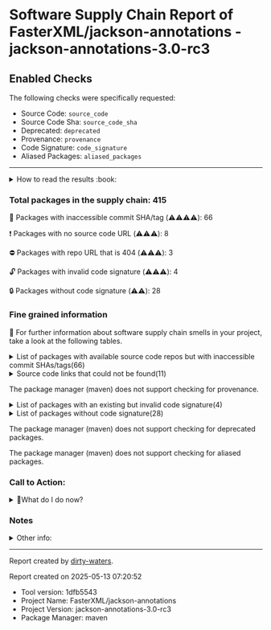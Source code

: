 
# Software Supply Chain Report of FasterXML/jackson-annotations - jackson-annotations-3.0-rc3

## Enabled Checks
The following checks were specifically requested:

- Source Code: `source_code`
- Source Code Sha: `source_code_sha`
- Deprecated: `deprecated`
- Provenance: `provenance`
- Code Signature: `code_signature`
- Aliased Packages: `aliased_packages`

---


<details>
    <summary>How to read the results :book: </summary>
    
 Dirty-waters has analyzed your project dependencies and found different categories for each of them:

    
 - ⚠️⚠️⚠️⚠️ : critical severity 

    
 - ⚠️⚠️⚠️ : high severity 

    
 - ⚠️⚠️: medium severity 

    
 - ⚠️: low severity 

</details>
        

 ### Total packages in the supply chain: 415


:wrench: Packages with inaccessible commit SHA/tag (⚠️⚠️⚠️⚠️): 66

:heavy_exclamation_mark: Packages with no source code URL (⚠️⚠️⚠️): 8

:no_entry: Packages with repo URL that is 404 (⚠️⚠️⚠️): 3

:unlock: Packages with invalid code signature (⚠️⚠️⚠️): 4

:lock: Packages without code signature (⚠️⚠️): 28


### Fine grained information

:dolphin: For further information about software supply chain smells in your project, take a look at the following tables.

<details>
<summary>List of packages with available source code repos but with inaccessible commit SHAs/tags(66)</summary>
    


| package_name                                               | sha_exists   | tag_version        | is_sha   | sha   | tag_url   | message                                    |   status_code_for_sha | parent                                                        | command           |
|:-----------------------------------------------------------|:-------------|:-------------------|:---------|:------|:----------|:-------------------------------------------|----------------------:|:--------------------------------------------------------------|:------------------|
| `com.google.code.gson:gson@2.12.1`                         | False        | `2.12.1`           | False    |       |           | Tag 2.12.1 not found in the repo           |                   404 | `org.gradlex:gradle-module-metadata-maven-plugin@1.0.1`       | `resolve-plugins` |
| `org.osgi:org.osgi.util.tracker@1.5.4`                     | False        | `1.5.4`            | False    |       |           | Tag 1.5.4 not found in the repo            |                   404 | `org.apache.felix:maven-bundle-plugin@5.1.9`                  | `resolve-plugins` |
| `org.osgi:osgi.annotation@8.0.1`                           | False        | `8.0.1`            | False    |       |           | Tag 8.0.1 not found in the repo            |                   404 | `org.apache.felix:maven-bundle-plugin@5.1.9`                  | `resolve-plugins` |
| `org.osgi:org.osgi.util.function@1.2.0`                    | False        | `1.2.0`            | False    |       |           | Tag 1.2.0 not found in the repo            |                   404 | `org.apache.felix:maven-bundle-plugin@5.1.9`                  | `resolve-plugins` |
| `org.osgi:org.osgi.util.promise@1.2.0`                     | False        | `1.2.0`            | False    |       |           | Tag 1.2.0 not found in the repo            |                   404 | `org.apache.felix:maven-bundle-plugin@5.1.9`                  | `resolve-plugins` |
| `org.apache.commons:commons-compress@1.20`                 | False        | `1.20`             | False    |       |           | Tag 1.20 not found in the repo             |                   404 | `org.apache.felix:maven-bundle-plugin@5.1.9`                  | `resolve-plugins` |
| `org.apache.commons:commons-lang3@3.17.0`                  | False        | `3.17.0`           | False    |       |           | Tag 3.17.0 not found in the repo           |                   404 | `org.apache.maven.plugins:maven-surefire-report-plugin@3.5.2` | `resolve-plugins` |
| `commons-io:commons-io@2.11.0`                             | False        | `2.11.0`           | False    |       |           | Tag 2.11.0 not found in the repo           |                   404 | `org.apache.maven.plugins:maven-resources-plugin@3.3.1`       | `resolve-plugins` |
| `org.apache.maven.doxia:doxia-site-model@2.0.0`            | False        | `2.0.0`            | False    |       |           | Tag 2.0.0 not found in the repo            |                   404 | `org.apache.maven.plugins:maven-pmd-plugin@3.26.0`            | `resolve-plugins` |
| `org.apache.commons:commons-text@1.12.0`                   | False        | `1.12.0`           | False    |       |           | Tag 1.12.0 not found in the repo           |                   404 | `org.apache.maven.plugins:maven-pmd-plugin@3.26.0`            | `resolve-plugins` |
| `org.apache.maven.doxia:doxia-integration-tools@2.0.0`     | False        | `2.0.0`            | False    |       |           | Tag 2.0.0 not found in the repo            |                   404 | `org.apache.maven.plugins:maven-pmd-plugin@3.26.0`            | `resolve-plugins` |
| `org.apache.maven.doxia:doxia-site-renderer@2.0.0`         | False        | `2.0.0`            | False    |       |           | Tag 2.0.0 not found in the repo            |                   404 | `org.apache.maven.plugins:maven-pmd-plugin@3.26.0`            | `resolve-plugins` |
| `org.apache.maven.doxia:doxia-skin-model@2.0.0`            | False        | `2.0.0`            | False    |       |           | Tag 2.0.0 not found in the repo            |                   404 | `org.apache.maven.plugins:maven-pmd-plugin@3.26.0`            | `resolve-plugins` |
| `org.apache.commons:commons-compress@1.26.1`               | False        | `1.26.1`           | False    |       |           | Tag 1.26.1 not found in the repo           |                   404 | `org.apache.maven.plugins:maven-pmd-plugin@3.26.0`            | `resolve-plugins` |
| `commons-codec:commons-codec@1.16.1`                       | False        | `1.16.1`           | False    |       |           | Tag 1.16.1 not found in the repo           |                   404 | `org.apache.maven.plugins:maven-pmd-plugin@3.26.0`            | `resolve-plugins` |
| `org.eclipse.sisu:org.eclipse.sisu.plexus@0.9.0.M3`        | False        | `0.9.0.M3`         | False    |       |           | Tag 0.9.0.M3 not found in the repo         |                   404 | `org.apache.maven.plugins:maven-pmd-plugin@3.26.0`            | `resolve-plugins` |
| `org.eclipse.sisu:org.eclipse.sisu.inject@0.9.0.M3`        | False        | `0.9.0.M3`         | False    |       |           | Tag 0.9.0.M3 not found in the repo         |                   404 | `org.apache.maven.plugins:maven-pmd-plugin@3.26.0`            | `resolve-plugins` |
| `org.apache.httpcomponents:httpclient@4.5.14`              | False        | `4.5.14`           | False    |       |           | Tag 4.5.14 not found in the repo           |                   404 | `org.apache.maven.plugins:maven-javadoc-plugin@3.11.2`        | `resolve-plugins` |
| `org.apache.httpcomponents:httpcore@4.4.16`                | False        | `4.4.16`           | False    |       |           | Tag 4.4.16 not found in the repo           |                   404 | `org.apache.maven.plugins:maven-javadoc-plugin@3.11.2`        | `resolve-plugins` |
| `org.apache.commons:commons-compress@1.26.2`               | False        | `1.26.2`           | False    |       |           | Tag 1.26.2 not found in the repo           |                   404 | `org.apache.maven.plugins:maven-site-plugin@4.0.0-M16`        | `resolve-plugins` |
| `commons-io:commons-io@2.18.0`                             | False        | `2.18.0`           | False    |       |           | Tag 2.18.0 not found in the repo           |                   404 | `org.apache.maven.plugins:maven-javadoc-plugin@3.11.2`        | `resolve-plugins` |
| `commons-codec:commons-codec@1.17.0`                       | False        | `1.17.0`           | False    |       |           | Tag 1.17.0 not found in the repo           |                   404 | `org.apache.maven.plugins:maven-enforcer-plugin@3.5.0`        | `resolve-plugins` |
| `org.apache.maven.doxia:doxia-site-model@2.0.0-M19`        | False        | `2.0.0-M19`        | False    |       |           | Tag 2.0.0-M19 not found in the repo        |                   404 | `org.apache.maven.plugins:maven-site-plugin@4.0.0-M16`        | `resolve-plugins` |
| `org.eclipse.sisu:org.eclipse.sisu.plexus@0.9.0.M2`        | False        | `0.9.0.M2`         | False    |       |           | Tag 0.9.0.M2 not found in the repo         |                   404 | `org.apache.maven.plugins:maven-site-plugin@4.0.0-M16`        | `resolve-plugins` |
| `org.eclipse.sisu:org.eclipse.sisu.inject@0.9.0.M2`        | False        | `0.9.0.M2`         | False    |       |           | Tag 0.9.0.M2 not found in the repo         |                   404 | `org.apache.maven.plugins:maven-site-plugin@4.0.0-M16`        | `resolve-plugins` |
| `org.apache.maven.doxia:doxia-site-renderer@2.0.0-M19`     | False        | `2.0.0-M19`        | False    |       |           | Tag 2.0.0-M19 not found in the repo        |                   404 | `org.apache.maven.plugins:maven-site-plugin@4.0.0-M16`        | `resolve-plugins` |
| `org.apache.maven.doxia:doxia-skin-model@2.0.0-M19`        | False        | `2.0.0-M19`        | False    |       |           | Tag 2.0.0-M19 not found in the repo        |                   404 | `org.apache.maven.plugins:maven-site-plugin@4.0.0-M16`        | `resolve-plugins` |
| `org.apache.maven.doxia:doxia-integration-tools@2.0.0-M19` | False        | `2.0.0-M19`        | False    |       |           | Tag 2.0.0-M19 not found in the repo        |                   404 | `org.apache.maven.plugins:maven-site-plugin@4.0.0-M16`        | `resolve-plugins` |
| `org.apache.commons:commons-lang3@3.14.0`                  | False        | `3.14.0`           | False    |       |           | Tag 3.14.0 not found in the repo           |                   404 | `org.apache.maven.plugins:maven-pmd-plugin@3.26.0`            | `resolve-plugins` |
| `org.eclipse.jetty:jetty-server@9.4.54.v20240208`          | False        | `9.4.54.v20240208` | False    |       |           | Tag 9.4.54.v20240208 not found in the repo |                   404 | `org.apache.maven.plugins:maven-site-plugin@4.0.0-M16`        | `resolve-plugins` |
| `org.eclipse.jetty:jetty-io@9.4.54.v20240208`              | False        | `9.4.54.v20240208` | False    |       |           | Tag 9.4.54.v20240208 not found in the repo |                   404 | `org.apache.maven.plugins:maven-site-plugin@4.0.0-M16`        | `resolve-plugins` |
| `org.eclipse.jetty:jetty-http@9.4.54.v20240208`            | False        | `9.4.54.v20240208` | False    |       |           | Tag 9.4.54.v20240208 not found in the repo |                   404 | `org.apache.maven.plugins:maven-site-plugin@4.0.0-M16`        | `resolve-plugins` |
| `org.eclipse.jetty:jetty-servlet@9.4.54.v20240208`         | False        | `9.4.54.v20240208` | False    |       |           | Tag 9.4.54.v20240208 not found in the repo |                   404 | `org.apache.maven.plugins:maven-site-plugin@4.0.0-M16`        | `resolve-plugins` |
| `org.eclipse.jetty:jetty-security@9.4.54.v20240208`        | False        | `9.4.54.v20240208` | False    |       |           | Tag 9.4.54.v20240208 not found in the repo |                   404 | `org.apache.maven.plugins:maven-site-plugin@4.0.0-M16`        | `resolve-plugins` |
| `org.eclipse.jetty:jetty-util-ajax@9.4.54.v20240208`       | False        | `9.4.54.v20240208` | False    |       |           | Tag 9.4.54.v20240208 not found in the repo |                   404 | `org.apache.maven.plugins:maven-site-plugin@4.0.0-M16`        | `resolve-plugins` |
| `org.eclipse.jetty:jetty-webapp@9.4.54.v20240208`          | False        | `9.4.54.v20240208` | False    |       |           | Tag 9.4.54.v20240208 not found in the repo |                   404 | `org.apache.maven.plugins:maven-site-plugin@4.0.0-M16`        | `resolve-plugins` |
| `org.eclipse.jetty:jetty-xml@9.4.54.v20240208`             | False        | `9.4.54.v20240208` | False    |       |           | Tag 9.4.54.v20240208 not found in the repo |                   404 | `org.apache.maven.plugins:maven-site-plugin@4.0.0-M16`        | `resolve-plugins` |
| `org.eclipse.jetty:jetty-util@9.4.54.v20240208`            | False        | `9.4.54.v20240208` | False    |       |           | Tag 9.4.54.v20240208 not found in the repo |                   404 | `org.apache.maven.plugins:maven-site-plugin@4.0.0-M16`        | `resolve-plugins` |
| `commons-io:commons-io@2.17.0`                             | False        | `2.17.0`           | False    |       |           | Tag 2.17.0 not found in the repo           |                   404 | `org.apache.maven.plugins:maven-pmd-plugin@3.26.0`            | `resolve-plugins` |
| `org.apache.commons:commons-compress@1.27.1`               | False        | `1.27.1`           | False    |       |           | Tag 1.27.1 not found in the repo           |                   404 | `org.apache.maven.plugins:maven-surefire-report-plugin@3.5.2` | `resolve-plugins` |
| `org.apache.commons:commons-text@1.11.0`                   | False        | `1.11.0`           | False    |       |           | Tag 1.11.0 not found in the repo           |                   404 | `org.apache.maven.plugins:maven-scm-plugin@2.1.0`             | `resolve-plugins` |
| `commons-io:commons-io@2.16.1`                             | False        | `2.16.1`           | False    |       |           | Tag 2.16.1 not found in the repo           |                   404 | `org.apache.maven.plugins:maven-enforcer-plugin@3.5.0`        | `resolve-plugins` |
| `commons-io:commons-io@2.8.0`                              | False        | `2.8.0`            | False    |       |           | Tag 2.8.0 not found in the repo            |                   404 | `org.sonatype.plugins:nexus-staging-maven-plugin@1.7.0`       | `resolve-plugins` |
| `com.thoughtworks.xstream:xstream@1.4.19`                  | False        | `1.4.19`           | False    |       |           | Tag 1.4.19 not found in the repo           |                   404 | `org.sonatype.plugins:nexus-staging-maven-plugin@1.7.0`       | `resolve-plugins` |
| `io.github.x-stream:mxparser@1.2.2`                        | False        | `1.2.2`            | False    |       |           | Tag 1.2.2 not found in the repo            |                   404 | `org.sonatype.plugins:nexus-staging-maven-plugin@1.7.0`       | `resolve-plugins` |
| `org.apache.httpcomponents:httpclient@4.5.13`              | False        | `4.5.13`           | False    |       |           | Tag 4.5.13 not found in the repo           |                   404 | `org.codehaus.mojo:jdepend-maven-plugin@2.1`                  | `resolve-plugins` |
| `commons-codec:commons-codec@1.15`                         | False        | `1.15`             | False    |       |           | Tag 1.15 not found in the repo             |                   404 | `org.sonatype.plugins:nexus-staging-maven-plugin@1.7.0`       | `resolve-plugins` |
| `org.apache.httpcomponents:httpcore@4.4.15`                | False        | `4.4.15`           | False    |       |           | Tag 4.4.15 not found in the repo           |                   404 | `org.sonatype.plugins:nexus-staging-maven-plugin@1.7.0`       | `resolve-plugins` |
| `org.apache.maven.doxia:doxia-decoration-model@1.11.1`     | False        | `1.11.1`           | False    |       |           | Tag 1.11.1 not found in the repo           |                   404 | `org.codehaus.mojo:jdepend-maven-plugin@2.1`                  | `resolve-plugins` |
| `org.apache.commons:commons-lang3@3.8.1`                   | False        | `3.8.1`            | False    |       |           | Tag 3.8.1 not found in the repo            |                   404 | `org.codehaus.mojo:jdepend-maven-plugin@2.1`                  | `resolve-plugins` |
| `org.apache.httpcomponents:httpcore@4.4.14`                | False        | `4.4.14`           | False    |       |           | Tag 4.4.14 not found in the repo           |                   404 | `org.codehaus.mojo:jdepend-maven-plugin@2.1`                  | `resolve-plugins` |
| `org.apache.maven.doxia:doxia-site-renderer@1.11.1`        | False        | `1.11.1`           | False    |       |           | Tag 1.11.1 not found in the repo           |                   404 | `org.codehaus.mojo:jdepend-maven-plugin@2.1`                  | `resolve-plugins` |
| `org.apache.maven.doxia:doxia-skin-model@1.11.1`           | False        | `1.11.1`           | False    |       |           | Tag 1.11.1 not found in the repo           |                   404 | `org.codehaus.mojo:jdepend-maven-plugin@2.1`                  | `resolve-plugins` |
| `org.apache.commons:commons-lang3@3.12.0`                  | False        | `3.12.0`           | False    |       |           | Tag 3.12.0 not found in the repo           |                   404 | `org.apache.maven.plugins:maven-resources-plugin@3.3.1`       | `resolve-plugins` |
| `net.sourceforge.pmd:pmd-core@7.7.0`                       | False        | `7.7.0`            | False    |       |           | Tag 7.7.0 not found in the repo            |                   404 | `org.apache.maven.plugins:maven-pmd-plugin@3.26.0`            | `resolve-plugins` |
| `org.apache.httpcomponents.client5:httpclient5@5.1.3`      | False        | `5.1.3`            | False    |       |           | Tag 5.1.3 not found in the repo            |                   404 | `org.apache.maven.plugins:maven-pmd-plugin@3.26.0`            | `resolve-plugins` |
| `org.apache.httpcomponents.core5:httpcore5-h2@5.1.3`       | False        | `5.1.3`            | False    |       |           | Tag 5.1.3 not found in the repo            |                   404 | `org.apache.maven.plugins:maven-pmd-plugin@3.26.0`            | `resolve-plugins` |
| `org.apache.httpcomponents.core5:httpcore5@5.1.3`          | False        | `5.1.3`            | False    |       |           | Tag 5.1.3 not found in the repo            |                   404 | `org.apache.maven.plugins:maven-pmd-plugin@3.26.0`            | `resolve-plugins` |
| `com.google.code.gson:gson@2.11.0`                         | False        | `2.11.0`           | False    |       |           | Tag 2.11.0 not found in the repo           |                   404 | `org.apache.maven.plugins:maven-pmd-plugin@3.26.0`            | `resolve-plugins` |
| `com.github.oowekyala.ooxml:nice-xml-messages@3.1`         | False        | `3.1`              | False    |       |           | Tag 3.1 not found in the repo              |                   404 | `org.apache.maven.plugins:maven-pmd-plugin@3.26.0`            | `resolve-plugins` |
| `net.sourceforge.pmd:pmd-java@7.7.0`                       | False        | `7.7.0`            | False    |       |           | Tag 7.7.0 not found in the repo            |                   404 | `org.apache.maven.plugins:maven-pmd-plugin@3.26.0`            | `resolve-plugins` |
| `net.sourceforge.pmd:pmd-javascript@7.7.0`                 | False        | `7.7.0`            | False    |       |           | Tag 7.7.0 not found in the repo            |                   404 | `org.apache.maven.plugins:maven-pmd-plugin@3.26.0`            | `resolve-plugins` |
| `org.mozilla:rhino@1.7.15`                                 | False        | `1.7.15`           | False    |       |           | Tag 1.7.15 not found in the repo           |                   404 | `org.apache.maven.plugins:maven-pmd-plugin@3.26.0`            | `resolve-plugins` |
| `net.sourceforge.pmd:pmd-jsp@7.7.0`                        | False        | `7.7.0`            | False    |       |           | Tag 7.7.0 not found in the repo            |                   404 | `org.apache.maven.plugins:maven-pmd-plugin@3.26.0`            | `resolve-plugins` |
| `org.junit.platform:junit-platform-commons@1.11.4`         | False        | `1.11.4`           | False    |       |           | Tag 1.11.4 not found in the repo           |                   404 | `org.junit.jupiter:junit-jupiter-api@5.11.4`                  | `tree`            |
| `org.junit.platform:junit-platform-engine@1.11.4`          | False        | `1.11.4`           | False    |       |           | Tag 1.11.4 not found in the repo           |                   404 | `org.junit.jupiter:junit-jupiter-engine@5.11.4`               | `tree`            |
</details>

<details>
<summary>Source code links that could not be found(11)</summary>
    


|   index | package_name                                                 | github_url                                  | github_exists   | parent                                                  | command           |
|--------:|:-------------------------------------------------------------|:--------------------------------------------|:----------------|:--------------------------------------------------------|:------------------|
|       1 | `org.osgi:org.osgi.compendium@4.2.0`                         | No_repo_info_found                          |                 | `org.apache.felix:maven-bundle-plugin@5.1.9`            | `resolve-plugins` |
|       2 | `org.sonatype.plexus:plexus-sec-dispatcher@1.3`              | No_repo_info_found                          |                 | `org.apache.maven.plugins:maven-pmd-plugin@3.26.0`      | `resolve-plugins` |
|       3 | `org.sonatype.plexus:plexus-cipher@1.4`                      | No_repo_info_found                          |                 | `org.apache.maven.plugins:maven-pmd-plugin@3.26.0`      | `resolve-plugins` |
|       4 | `oro:oro@2.0.8`                                              | No_repo_info_found                          |                 | `org.codehaus.mojo:jdepend-maven-plugin@2.1`            | `resolve-plugins` |
|       5 | `org.sonatype.plexus:plexus-sec-dispatcher@1.4`              | No_repo_info_found                          |                 | `org.sonatype.plugins:nexus-staging-maven-plugin@1.7.0` | `resolve-plugins` |
|       6 | `commons-beanutils:commons-beanutils@1.7.0`                  | No_repo_info_found                          |                 | `org.codehaus.mojo:jdepend-maven-plugin@2.1`            | `resolve-plugins` |
|       7 | `dom4j:dom4j@1.1`                                            | No_repo_info_found                          |                 | `org.codehaus.mojo:jdepend-maven-plugin@2.1`            | `resolve-plugins` |
|       8 | `jdepend:jdepend@2.9.1`                                      | No_repo_info_found                          |                 | `org.codehaus.mojo:jdepend-maven-plugin@2.1`            | `resolve-plugins` |
|       9 | `org.iq80.snappy:snappy@0.4`                                 | https://github.com/dain/snapy               | False           | `org.apache.maven.plugins:maven-pmd-plugin@3.26.0`      | `resolve-plugins` |
|      10 | `org.sonatype.nexus:nexus-client-core@2.15.1-02`             | https://github.com/sonatype/nexus2-internal | False           | `org.sonatype.plugins:nexus-staging-maven-plugin@1.7.0` | `resolve-plugins` |
|      11 | `org.sonatype.nexus.plugins:nexus-restlet1x-model@2.15.1-02` | https://github.com/sonatype/nexus2-internal | False           | `org.sonatype.plugins:nexus-staging-maven-plugin@1.7.0` | `resolve-plugins` |
</details>

The package manager (maven) does not support checking for provenance.

<details>
<summary>List of packages with an existing but invalid code signature(4)</summary>
    


| package_name                               | signature_valid   | parent                                             | command           |
|:-------------------------------------------|:------------------|:---------------------------------------------------|:------------------|
| `net.sourceforge.pmd:pmd-core@7.7.0`       | False             | `org.apache.maven.plugins:maven-pmd-plugin@3.26.0` | `resolve-plugins` |
| `net.sourceforge.pmd:pmd-java@7.7.0`       | False             | `org.apache.maven.plugins:maven-pmd-plugin@3.26.0` | `resolve-plugins` |
| `net.sourceforge.pmd:pmd-javascript@7.7.0` | False             | `org.apache.maven.plugins:maven-pmd-plugin@3.26.0` | `resolve-plugins` |
| `net.sourceforge.pmd:pmd-jsp@7.7.0`        | False             | `org.apache.maven.plugins:maven-pmd-plugin@3.26.0` | `resolve-plugins` |
</details>

<details>
<summary>List of packages without code signature(28)</summary>
    


| package_name                                                | signature_present   | parent                                                        | command           |
|:------------------------------------------------------------|:--------------------|:--------------------------------------------------------------|:------------------|
| `org.osgi:org.osgi.compendium@4.2.0`                        | False               | `org.apache.felix:maven-bundle-plugin@5.1.9`                  | `resolve-plugins` |
| `javax.annotation:jsr250-api@1.0`                           | False               | `org.codehaus.mojo:jdepend-maven-plugin@2.1`                  | `resolve-plugins` |
| `javax.inject:javax.inject@1`                               | False               | `org.apache.maven.plugins:maven-pmd-plugin@3.26.0`            | `resolve-plugins` |
| `com.google.code.findbugs:jsr305@1.3.9`                     | False               | `org.codehaus.mojo:jdepend-maven-plugin@2.1`                  | `resolve-plugins` |
| `aopalliance:aopalliance@1.0`                               | False               | `org.codehaus.mojo:jdepend-maven-plugin@2.1`                  | `resolve-plugins` |
| `org.codehaus.plexus:plexus-i18n@1.0-beta-7`                | False               | `org.apache.felix:maven-bundle-plugin@5.1.9`                  | `resolve-plugins` |
| `org.codehaus.plexus:plexus-container-default@1.0-alpha-30` | False               | `org.apache.felix:maven-bundle-plugin@5.1.9`                  | `resolve-plugins` |
| `junit:junit@3.8.1`                                         | False               | `org.apache.felix:maven-bundle-plugin@5.1.9`                  | `resolve-plugins` |
| `org.codehaus.plexus:plexus-velocity@1.1.7`                 | False               | `org.apache.felix:maven-bundle-plugin@5.1.9`                  | `resolve-plugins` |
| `org.apache.velocity:velocity@1.5`                          | False               | `org.apache.felix:maven-bundle-plugin@5.1.9`                  | `resolve-plugins` |
| `commons-lang:commons-lang@2.1`                             | False               | `org.apache.felix:maven-bundle-plugin@5.1.9`                  | `resolve-plugins` |
| `oro:oro@2.0.8`                                             | False               | `org.codehaus.mojo:jdepend-maven-plugin@2.1`                  | `resolve-plugins` |
| `commons-collections:commons-collections@3.2`               | False               | `org.apache.felix:maven-bundle-plugin@5.1.9`                  | `resolve-plugins` |
| `org.jdom:jdom@1.1`                                         | False               | `org.apache.felix:maven-bundle-plugin@5.1.9`                  | `resolve-plugins` |
| `org.codehaus.plexus:plexus-i18n@1.0-beta-10`               | False               | `org.apache.maven.plugins:maven-pmd-plugin@3.26.0`            | `resolve-plugins` |
| `org.codehaus.plexus:plexus-component-api@1.0-alpha-20`     | False               | `org.apache.maven.plugins:maven-surefire-report-plugin@3.5.2` | `resolve-plugins` |
| `org.apache.maven.scm:maven-scm-providers-standard@2.1.0`   | False               | `org.apache.maven.plugins:maven-scm-plugin@2.1.0`             | `resolve-plugins` |
| `com.google.code.findbugs:jsr305@2.0.1`                     | False               | `org.sonatype.plugins:nexus-staging-maven-plugin@1.7.0`       | `resolve-plugins` |
| `xmlpull:xmlpull@1.1.3.1`                                   | False               | `org.sonatype.plugins:nexus-staging-maven-plugin@1.7.0`       | `resolve-plugins` |
| `javax.ws.rs:jsr311-api@1.1.1`                              | False               | `org.sonatype.plugins:nexus-staging-maven-plugin@1.7.0`       | `resolve-plugins` |
| `javax.validation:validation-api@1.1.0.Final`               | False               | `org.sonatype.plugins:nexus-staging-maven-plugin@1.7.0`       | `resolve-plugins` |
| `asm:asm@3.3.1`                                             | False               | `org.codehaus.mojo:jdepend-maven-plugin@2.1`                  | `resolve-plugins` |
| `com.google.collections:google-collections@1.0`             | False               | `org.codehaus.mojo:jdepend-maven-plugin@2.1`                  | `resolve-plugins` |
| `commons-beanutils:commons-beanutils@1.7.0`                 | False               | `org.codehaus.mojo:jdepend-maven-plugin@2.1`                  | `resolve-plugins` |
| `commons-digester:commons-digester@1.8`                     | False               | `org.codehaus.mojo:jdepend-maven-plugin@2.1`                  | `resolve-plugins` |
| `commons-chain:commons-chain@1.1`                           | False               | `org.codehaus.mojo:jdepend-maven-plugin@2.1`                  | `resolve-plugins` |
| `dom4j:dom4j@1.1`                                           | False               | `org.codehaus.mojo:jdepend-maven-plugin@2.1`                  | `resolve-plugins` |
| `jdepend:jdepend@2.9.1`                                     | False               | `org.codehaus.mojo:jdepend-maven-plugin@2.1`                  | `resolve-plugins` |
</details>

The package manager (maven) does not support checking for deprecated packages.

The package manager (maven) does not support checking for aliased packages.

### Call to Action:

<details>
<summary>👻What do I do now? </summary>


For packages **without source code & accessible SHA/release tags**:

- **Why?** Missing or inaccessible source code makes it impossible to audit the package for security vulnerabilities or malicious code.

1. Pull Request to the maintainer of dependency, requesting correct repository metadata and proper versioning/tagging. 


For **deprecated** packages:

- **Why?** Deprecated packages may contain known security issues and are no longer maintained, putting your project at risk.

1. Confirm the maintainer's deprecation intention 
2. Check for not deprecated versions

For packages **without code signature**:

- **Why?** Code signatures help verify the authenticity and integrity of the package, ensuring it hasn't been tampered with.

1. Open an issue in the dependency's repository to request the inclusion of code signature in the CI/CD pipeline. 


For packages **with invalid code signature**:

- **Why?** Invalid signatures could indicate tampering or compromised build processes.

1. It's recommended to verify the code signature and contact the maintainer to fix the issue.

For packages **without provenance**:

- **Why?** Without provenance, there's no way to verify that the package was built from the claimed source code, making supply chain attacks possible.

1. Open an issue in the dependency's repository to request the inclusion of provenance and build attestation in the CI/CD pipeline.

For packages that are **aliased**:

- **Why?** Aliased packages may hide malicious dependencies under seemingly legitimate names.

1. Check the aliased package and its repository to verify the alias is not malicious.
</details>

### Notes

<details>
    <summary>Other info:</summary>
    
- Source code repo is not hosted on GitHub:  103

    This could be due, for example, to the package being hosted on a different platform.

    This does not mean that the source code URL is invalid.

    However, for non-GitHub repositories, not all checks can currently be performed.

|   index | package_name                                                         | github_url                                                                                                               | parent                                                        | command           |
|--------:|:---------------------------------------------------------------------|:-------------------------------------------------------------------------------------------------------------------------|:--------------------------------------------------------------|:------------------|
|       1 | `org.osgi:org.osgi.core@6.0.0`                                       | private                                                                                                                  | `org.apache.felix:maven-bundle-plugin@5.1.9`                  | `resolve-plugins` |
|       2 | `org.osgi:org.osgi.dto@1.0.0`                                        | https://osgi.org/git/build.git                                                                                           | `org.apache.felix:maven-bundle-plugin@5.1.9`                  | `resolve-plugins` |
|       3 | `org.osgi:org.osgi.resource@1.0.0`                                   | https://osgi.org/git/build.git                                                                                           | `org.apache.felix:maven-bundle-plugin@5.1.9`                  | `resolve-plugins` |
|       4 | `org.osgi:org.osgi.framework@1.8.0`                                  | https://osgi.org/git/build.git                                                                                           | `org.apache.felix:maven-bundle-plugin@5.1.9`                  | `resolve-plugins` |
|       5 | `org.osgi:org.osgi.service.log@1.3.0`                                | https://osgi.org/git/build.git                                                                                           | `org.apache.felix:maven-bundle-plugin@5.1.9`                  | `resolve-plugins` |
|       6 | `org.osgi:org.osgi.service.repository@1.1.0`                         | https://osgi.org/git/build.git                                                                                           | `org.apache.felix:maven-bundle-plugin@5.1.9`                  | `resolve-plugins` |
|       7 | `org.apache.felix:org.apache.felix.bundlerepository@1.6.6`           | http://svn.apache.org/repos/asf/felix/releases/org.apache.felix.bundlerepository-1.6.6                                   | `org.apache.felix:maven-bundle-plugin@5.1.9`                  | `resolve-plugins` |
|       8 | `org.easymock:easymock@2.4`                                          | http://easymock.cvs.sourceforge.net/easymock/                                                                            | `org.apache.felix:maven-bundle-plugin@5.1.9`                  | `resolve-plugins` |
|       9 | `org.apache.felix:org.apache.felix.utils@1.6.0`                      | scm:svn:https://svn.apache.org/repos/asf/felix/releases/org.apache.felix.utils-1.6.0                                     | `org.apache.felix:maven-bundle-plugin@5.1.9`                  | `resolve-plugins` |
|      10 | `org.apache.maven.reporting:maven-reporting-api@3.0`                 | http://svn.apache.org/viewvc/maven/shared/tags/maven-reporting-api-3.0                                                   | `org.jacoco:jacoco-maven-plugin@0.8.12`                       | `resolve-plugins` |
|      11 | `org.eclipse.aether:aether-spi@0.9.0.M2`                             | http://git.eclipse.org/c/aether/aether-core.git/tree/aether-spi/                                                         | `org.codehaus.mojo:jdepend-maven-plugin@2.1`                  | `resolve-plugins` |
|      12 | `org.eclipse.aether:aether-impl@0.9.0.M2`                            | http://git.eclipse.org/c/aether/aether-core.git/tree/aether-impl/                                                        | `org.codehaus.mojo:jdepend-maven-plugin@2.1`                  | `resolve-plugins` |
|      13 | `org.eclipse.aether:aether-api@0.9.0.M2`                             | http://git.eclipse.org/c/aether/aether-core.git/tree/aether-api/                                                         | `org.codehaus.mojo:jdepend-maven-plugin@2.1`                  | `resolve-plugins` |
|      14 | `org.eclipse.sisu:org.eclipse.sisu.plexus@0.0.0.M5`                  | http://git.eclipse.org/c/sisu/org.eclipse.sisu.plexus.git/tree/org.eclipse.sisu.plexus/                                  | `org.apache.felix:maven-bundle-plugin@5.1.9`                  | `resolve-plugins` |
|      15 | `javax.enterprise:cdi-api@1.0`                                       | http://fisheye.jboss.org/browse/Weld/api/tags/1.0/build/tags/weld-parent-6/weld-api-bom/weld-api-parent/cdi-api          | `org.codehaus.mojo:jdepend-maven-plugin@2.1`                  | `resolve-plugins` |
|      16 | `javax.annotation:jsr250-api@1.0`                                    | http://jcp.org/aboutJava/communityprocess/final/jsr250/index.html                                                        | `org.codehaus.mojo:jdepend-maven-plugin@2.1`                  | `resolve-plugins` |
|      17 | `javax.inject:javax.inject@1`                                        | http://code.google.com/p/atinject/source/checkout                                                                        | `org.apache.maven.plugins:maven-pmd-plugin@3.26.0`            | `resolve-plugins` |
|      18 | `com.google.guava:guava@10.0.1`                                      | http://code.google.com/p/guava-libraries/source/browse/guava                                                             | `org.codehaus.mojo:jdepend-maven-plugin@2.1`                  | `resolve-plugins` |
|      19 | `com.google.code.findbugs:jsr305@1.3.9`                              | http://findbugs.googlecode.com/svn/trunk/                                                                                | `org.codehaus.mojo:jdepend-maven-plugin@2.1`                  | `resolve-plugins` |
|      20 | `aopalliance:aopalliance@1.0`                                        | http://aopalliance.sourceforge.net                                                                                       | `org.codehaus.mojo:jdepend-maven-plugin@2.1`                  | `resolve-plugins` |
|      21 | `org.eclipse.sisu:org.eclipse.sisu.inject@0.0.0.M5`                  | http://git.eclipse.org/c/sisu/org.eclipse.sisu.inject.git/tree/org.eclipse.sisu.inject/                                  | `org.apache.felix:maven-bundle-plugin@5.1.9`                  | `resolve-plugins` |
|      22 | `org.tukaani:xz@1.9`                                                 | https://git.tukaani.org/?p=xz-java.git                                                                                   | `org.apache.maven.plugins:maven-pmd-plugin@3.26.0`            | `resolve-plugins` |
|      23 | `org.apache.maven.shared:maven-dependency-tree@3.0`                  | http://svn.apache.org/viewvc/maven/shared/tags/maven-dependency-tree-3.0                                                 | `org.apache.felix:maven-bundle-plugin@5.1.9`                  | `resolve-plugins` |
|      24 | `org.eclipse.aether:aether-util@0.9.0.M2`                            | http://git.eclipse.org/c/aether/aether-core.git/tree/aether-util/                                                        | `org.codehaus.mojo:jdepend-maven-plugin@2.1`                  | `resolve-plugins` |
|      25 | `org.sonatype.plexus:plexus-build-api@0.0.7`                         | http://svn.sonatype.org/spice/tags/plexus-build-api-0.0.7                                                                | `org.apache.maven.plugins:maven-resources-plugin@3.3.1`       | `resolve-plugins` |
|      26 | `org.apache.maven.doxia:doxia-sink-api@1.0`                          | https://svn.apache.org/viewvc/maven/doxia/doxia/tags/doxia-1.0/doxia-sink-api                                            | `org.jacoco:jacoco-maven-plugin@0.8.12`                       | `resolve-plugins` |
|      27 | `org.apache.maven.doxia:doxia-site-renderer@1.0`                     | https://svn.apache.org/viewvc/maven/doxia/doxia-sitetools/tags/doxia-sitetools-1.0/doxia-site-renderer                   | `org.apache.felix:maven-bundle-plugin@5.1.9`                  | `resolve-plugins` |
|      28 | `org.apache.maven.doxia:doxia-core@1.0`                              | https://svn.apache.org/viewvc/maven/doxia/doxia/tags/doxia-1.0/doxia-core                                                | `org.apache.felix:maven-bundle-plugin@5.1.9`                  | `resolve-plugins` |
|      29 | `org.codehaus.plexus:plexus-i18n@1.0-beta-7`                         | http://fisheye.codehaus.org/browse/plexus/plexus-components/tags/plexus-i18n-1.0-beta-7                                  | `org.apache.felix:maven-bundle-plugin@5.1.9`                  | `resolve-plugins` |
|      30 | `org.codehaus.plexus:plexus-container-default@1.0-alpha-30`          | http://fisheye.codehaus.org/browse/plexus/plexus-containers/tags/plexus-containers-1.0-alpha-30/plexus-container-default | `org.apache.felix:maven-bundle-plugin@5.1.9`                  | `resolve-plugins` |
|      31 | `junit:junit@3.8.1`                                                  | http://junit.cvs.sourceforge.net/junit/                                                                                  | `org.apache.felix:maven-bundle-plugin@5.1.9`                  | `resolve-plugins` |
|      32 | `org.codehaus.plexus:plexus-velocity@1.1.7`                          | http://fisheye.codehaus.org/browse/plexus/plexus-components/tags/plexus-velocity-1.1.7                                   | `org.apache.felix:maven-bundle-plugin@5.1.9`                  | `resolve-plugins` |
|      33 | `org.apache.velocity:velocity@1.5`                                   | http://svn.apache.org/viewvc/velocity/engine/tags/Velocity_1.5                                                           | `org.apache.felix:maven-bundle-plugin@5.1.9`                  | `resolve-plugins` |
|      34 | `commons-lang:commons-lang@2.1`                                      | http://svn.apache.org/viewcvs/jakarta/commons/proper/${pom.artifactId.substring(8)}/trunk                                | `org.apache.felix:maven-bundle-plugin@5.1.9`                  | `resolve-plugins` |
|      35 | `org.apache.maven.doxia:doxia-decoration-model@1.0`                  | https://svn.apache.org/viewvc/maven/doxia/doxia-sitetools/tags/doxia-sitetools-1.0/doxia-decoration-model                | `org.apache.felix:maven-bundle-plugin@5.1.9`                  | `resolve-plugins` |
|      36 | `commons-collections:commons-collections@3.2`                        | http://svn.apache.org/repos/asf/jakarta/commons/proper/collections/trunk                                                 | `org.apache.felix:maven-bundle-plugin@5.1.9`                  | `resolve-plugins` |
|      37 | `org.apache.maven.doxia:doxia-module-apt@1.0`                        | https://svn.apache.org/viewvc/maven/doxia/doxia/tags/doxia-1.0/doxia-modules/doxia-module-apt                            | `org.apache.felix:maven-bundle-plugin@5.1.9`                  | `resolve-plugins` |
|      38 | `org.apache.maven.doxia:doxia-module-fml@1.0`                        | https://svn.apache.org/viewvc/maven/doxia/doxia/tags/doxia-1.0/doxia-modules/doxia-module-fml                            | `org.apache.felix:maven-bundle-plugin@5.1.9`                  | `resolve-plugins` |
|      39 | `org.apache.maven.doxia:doxia-module-xdoc@1.0`                       | https://svn.apache.org/viewvc/maven/doxia/doxia/tags/doxia-1.0/doxia-modules/doxia-module-xdoc                           | `org.apache.felix:maven-bundle-plugin@5.1.9`                  | `resolve-plugins` |
|      40 | `org.apache.maven.doxia:doxia-module-xhtml@1.0`                      | https://svn.apache.org/viewvc/maven/doxia/doxia/tags/doxia-1.0/doxia-modules/doxia-module-xhtml                          | `org.apache.felix:maven-bundle-plugin@5.1.9`                  | `resolve-plugins` |
|      41 | `org.jdom:jdom@1.1`                                                  | scm:cvs:pserver:anonymous@cvs.jdom.org:/home/cvspublic:jdom                                                              | `org.apache.felix:maven-bundle-plugin@5.1.9`                  | `resolve-plugins` |
|      42 | `org.codehaus.plexus:plexus-i18n@1.0-beta-10`                        | http://fisheye.codehaus.org/browse/plexus/plexus-components/tags/plexus-i18n-1.0-beta-10                                 | `org.apache.maven.plugins:maven-pmd-plugin@3.26.0`            | `resolve-plugins` |
|      43 | `commons-beanutils:commons-beanutils@1.9.4`                          | http://svn.apache.org/viewvc/commons/proper/beanutils/tags/BEANUTILS_1_9_3_RC3                                           | `org.apache.maven.plugins:maven-pmd-plugin@3.26.0`            | `resolve-plugins` |
|      44 | `commons-logging:commons-logging@1.2`                                | http://svn.apache.org/repos/asf/commons/proper/logging/trunk                                                             | `org.apache.maven.plugins:maven-pmd-plugin@3.26.0`            | `resolve-plugins` |
|      45 | `commons-collections:commons-collections@3.2.2`                      | http://svn.apache.org/viewvc/commons/proper/collections/trunk                                                            | `org.apache.maven.plugins:maven-pmd-plugin@3.26.0`            | `resolve-plugins` |
|      46 | `org.apache.commons:commons-digester3@3.2`                           | http://svn.apache.org/viewvc/commons/proper/digester/tags/DIGESTER3_3_2_RC2                                              | `org.apache.maven.plugins:maven-pmd-plugin@3.26.0`            | `resolve-plugins` |
|      47 | `org.ow2.asm:asm@9.7`                                                | https://gitlab.ow2.org/asm/asm/                                                                                          | `org.apache.maven.plugins:maven-pmd-plugin@3.26.0`            | `resolve-plugins` |
|      48 | `commons-codec:commons-codec@1.11`                                   | http://svn.apache.org/viewvc/commons/proper/codec/trunk                                                                  | `org.codehaus.mojo:jdepend-maven-plugin@2.1`                  | `resolve-plugins` |
|      49 | `javax.annotation:javax.annotation-api@1.2`                          | http://java.net/projects/glassfish/sources/svn/show/tags/javax.annotation-api-1.2                                        | `org.apache.maven.plugins:maven-site-plugin@4.0.0-M16`        | `resolve-plugins` |
|      50 | `javax.servlet:javax.servlet-api@3.1.0`                              | http://java.net/projects/glassfish/sources/svn/show/tags/javax.servlet-api-3.1.0                                         | `org.apache.maven.plugins:maven-site-plugin@4.0.0-M16`        | `resolve-plugins` |
|      51 | `org.codehaus.plexus:plexus-component-api@1.0-alpha-20`              | http://fisheye.codehaus.org/browse/plexus/plexus-containers/tags/plexus-containers-1.0-alpha-20/plexus-component-api     | `org.apache.maven.plugins:maven-surefire-report-plugin@3.5.2` | `resolve-plugins` |
|      52 | `org.ow2.asm:asm-commons@9.7`                                        | https://gitlab.ow2.org/asm/asm/                                                                                          | `org.jacoco:jacoco-maven-plugin@0.8.12`                       | `resolve-plugins` |
|      53 | `org.ow2.asm:asm-tree@9.7`                                           | https://gitlab.ow2.org/asm/asm/                                                                                          | `org.jacoco:jacoco-maven-plugin@0.8.12`                       | `resolve-plugins` |
|      54 | `org.eclipse.jgit:org.eclipse.jgit@5.13.3.202401111512-r`            | https://git.eclipse.org/r/plugins/gitiles/jgit/jgit/org.eclipse.jgit                                                     | `org.apache.maven.plugins:maven-scm-plugin@2.1.0`             | `resolve-plugins` |
|      55 | `org.eclipse.jgit:org.eclipse.jgit.ssh.apache@5.13.3.202401111512-r` | https://git.eclipse.org/r/plugins/gitiles/jgit/jgit/org.eclipse.jgit.ssh.apache                                          | `org.apache.maven.plugins:maven-scm-plugin@2.1.0`             | `resolve-plugins` |
|      56 | `org.apache.maven.shared:maven-shared-incremental@1.1`               | http://svn.apache.org/viewvc/maven/shared/tags/maven-shared-incremental-1.1                                              | `org.apache.maven.plugins:maven-compiler-plugin@3.14.0`       | `resolve-plugins` |
|      57 | `org.ow2.asm:asm@9.7.1`                                              | https://gitlab.ow2.org/asm/asm/                                                                                          | `org.apache.maven.plugins:maven-compiler-plugin@3.14.0`       | `resolve-plugins` |
|      58 | `com.google.guava:guava@14.0.1`                                      | http://code.google.com/p/guava-libraries/source/browse/guava                                                             | `org.sonatype.plugins:nexus-staging-maven-plugin@1.7.0`       | `resolve-plugins` |
|      59 | `org.apache.maven:maven-plugin-api@3.0.4`                            | http://svn.apache.org/viewvc/maven/maven-3/tags/maven-3.0.4/maven-plugin-api                                             | `org.sonatype.plugins:nexus-staging-maven-plugin@1.7.0`       | `resolve-plugins` |
|      60 | `org.apache.maven:maven-artifact@3.0.4`                              | http://svn.apache.org/viewvc/maven/maven-3/tags/maven-3.0.4/maven-artifact                                               | `org.sonatype.plugins:nexus-staging-maven-plugin@1.7.0`       | `resolve-plugins` |
|      61 | `org.apache.maven:maven-model@3.0.4`                                 | http://svn.apache.org/viewvc/maven/maven-3/tags/maven-3.0.4/maven-model                                                  | `org.sonatype.plugins:nexus-staging-maven-plugin@1.7.0`       | `resolve-plugins` |
|      62 | `org.apache.maven:maven-compat@3.0.4`                                | http://svn.apache.org/viewvc/maven/maven-3/tags/maven-3.0.4/maven-compat                                                 | `org.sonatype.plugins:nexus-staging-maven-plugin@1.7.0`       | `resolve-plugins` |
|      63 | `org.apache.maven:maven-model-builder@3.0.4`                         | http://svn.apache.org/viewvc/maven/maven-3/tags/maven-3.0.4/maven-model-builder                                          | `org.sonatype.plugins:nexus-staging-maven-plugin@1.7.0`       | `resolve-plugins` |
|      64 | `org.apache.maven:maven-settings@3.0.4`                              | http://svn.apache.org/viewvc/maven/maven-3/tags/maven-3.0.4/maven-settings                                               | `org.sonatype.plugins:nexus-staging-maven-plugin@1.7.0`       | `resolve-plugins` |
|      65 | `org.apache.maven:maven-core@3.0.4`                                  | http://svn.apache.org/viewvc/maven/maven-3/tags/maven-3.0.4/maven-core                                                   | `org.sonatype.plugins:nexus-staging-maven-plugin@1.7.0`       | `resolve-plugins` |
|      66 | `org.apache.maven:maven-settings-builder@3.0.4`                      | http://svn.apache.org/viewvc/maven/maven-3/tags/maven-3.0.4/maven-settings-builder                                       | `org.sonatype.plugins:nexus-staging-maven-plugin@1.7.0`       | `resolve-plugins` |
|      67 | `org.apache.maven:maven-repository-metadata@3.0.4`                   | http://svn.apache.org/viewvc/maven/maven-3/tags/maven-3.0.4/maven-repository-metadata                                    | `org.sonatype.plugins:nexus-staging-maven-plugin@1.7.0`       | `resolve-plugins` |
|      68 | `org.apache.maven:maven-aether-provider@3.0.4`                       | http://svn.apache.org/viewvc/maven/maven-3/tags/maven-3.0.4/maven-aether-provider                                        | `org.sonatype.plugins:nexus-staging-maven-plugin@1.7.0`       | `resolve-plugins` |
|      69 | `org.codehaus.plexus:plexus-component-annotations@1.5.5`             | http://fisheye.codehaus.org/browse/plexus/plexus-containers/tags/plexus-containers-1.5.5/plexus-component-annotations    | `org.codehaus.mojo:jdepend-maven-plugin@2.1`                  | `resolve-plugins` |
|      70 | `org.apache.maven.wagon:wagon-provider-api@2.2`                      | http://svn.apache.org/viewvc/maven/wagon/tags/wagon-2.2/wagon-provider-api                                               | `org.sonatype.plugins:nexus-staging-maven-plugin@1.7.0`       | `resolve-plugins` |
|      71 | `org.apache.maven.plugin-tools:maven-plugin-annotations@3.2`         | http://svn.apache.org/viewvc/maven/plugin-tools/tags/maven-plugin-tools-3.2/maven-plugin-annotations                     | `org.sonatype.plugins:nexus-staging-maven-plugin@1.7.0`       | `resolve-plugins` |
|      72 | `com.google.code.findbugs:jsr305@2.0.1`                              | http://findbugs.googlecode.com/svn/trunk/                                                                                | `org.sonatype.plugins:nexus-staging-maven-plugin@1.7.0`       | `resolve-plugins` |
|      73 | `com.intellij:annotations@9.0.4`                                     | http://git.jetbrains.org/idea/community.git                                                                              | `org.sonatype.plugins:nexus-staging-maven-plugin@1.7.0`       | `resolve-plugins` |
|      74 | `xmlpull:xmlpull@1.1.3.1`                                            | http://www.xmlpull.org                                                                                                   | `org.sonatype.plugins:nexus-staging-maven-plugin@1.7.0`       | `resolve-plugins` |
|      75 | `commons-lang:commons-lang@2.6`                                      | http://svn.apache.org/viewvc/commons/proper/lang/branches/LANG_2_X                                                       | `org.sonatype.plugins:nexus-staging-maven-plugin@1.7.0`       | `resolve-plugins` |
|      76 | `javax.ws.rs:jsr311-api@1.1.1`                                       | https://jsr311.dev.java.net                                                                                              | `org.sonatype.plugins:nexus-staging-maven-plugin@1.7.0`       | `resolve-plugins` |
|      77 | `com.sun.jersey:jersey-core@1.17.1`                                  | http://java.net/projects/jersey/sources/svn/show/trunk/jersey/jersey-core                                                | `org.sonatype.plugins:nexus-staging-maven-plugin@1.7.0`       | `resolve-plugins` |
|      78 | `com.sun.jersey:jersey-client@1.17.1`                                | http://java.net/projects/jersey/sources/svn/show/trunk/jersey/jersey-client                                              | `org.sonatype.plugins:nexus-staging-maven-plugin@1.7.0`       | `resolve-plugins` |
|      79 | `com.sun.jersey.contribs:jersey-apache-client4@1.17.1`               | http://java.net/projects/jersey/sources/svn/show/trunk/jersey/jersey-contribs/jersey-apache-client4                      | `org.sonatype.plugins:nexus-staging-maven-plugin@1.7.0`       | `resolve-plugins` |
|      80 | `org.fusesource.hawtbuf:hawtbuf-proto@1.9`                           | http://fusesource.com/forge/gitweb?p=hawtbuf.git/hawtbuf-proto                                                           | `org.sonatype.plugins:nexus-staging-maven-plugin@1.7.0`       | `resolve-plugins` |
|      81 | `org.fusesource.hawtbuf:hawtbuf@1.9`                                 | http://fusesource.com/forge/gitweb?p=hawtbuf.git/hawtbuf                                                                 | `org.sonatype.plugins:nexus-staging-maven-plugin@1.7.0`       | `resolve-plugins` |
|      82 | `org.eclipse.sisu:org.eclipse.sisu.plexus@0.0.0.M2a`                 | http://git.eclipse.org/c/sisu/org.eclipse.sisu.plexus.git/tree/org.eclipse.sisu.plexus/                                  | `org.codehaus.mojo:jdepend-maven-plugin@2.1`                  | `resolve-plugins` |
|      83 | `org.eclipse.sisu:org.eclipse.sisu.inject@0.0.0.M2a`                 | http://git.eclipse.org/c/sisu/org.eclipse.sisu.inject.git/tree/org.eclipse.sisu.inject/                                  | `org.codehaus.mojo:jdepend-maven-plugin@2.1`                  | `resolve-plugins` |
|      84 | `asm:asm@3.3.1`                                                      | http://svn.forge.objectweb.org/cgi-bin/viewcvs.cgi/asm/trunk/asm/                                                        | `org.codehaus.mojo:jdepend-maven-plugin@2.1`                  | `resolve-plugins` |
|      85 | `org.apache.xbean:xbean-reflect@3.7`                                 | http://svn.apache.org/viewvc/geronimo/xbean/tags/xbean-3.7/xbean-reflect                                                 | `org.codehaus.mojo:jdepend-maven-plugin@2.1`                  | `resolve-plugins` |
|      86 | `com.google.collections:google-collections@1.0`                      | http://code.google.com/p/google-collections/source/browse/                                                               | `org.codehaus.mojo:jdepend-maven-plugin@2.1`                  | `resolve-plugins` |
|      87 | `org.apache.velocity:velocity@1.7`                                   | http://svn.apache.org/viewvc/velocity/engine/trunk                                                                       | `org.codehaus.mojo:jdepend-maven-plugin@2.1`                  | `resolve-plugins` |
|      88 | `commons-lang:commons-lang@2.4`                                      | http://svn.apache.org/viewvc/commons/proper/lang/trunk                                                                   | `org.codehaus.mojo:jdepend-maven-plugin@2.1`                  | `resolve-plugins` |
|      89 | `org.apache.velocity:velocity-tools@2.0`                             | http://svn.apache.org/repos/asf/velocity/tools/trunk                                                                     | `org.codehaus.mojo:jdepend-maven-plugin@2.1`                  | `resolve-plugins` |
|      90 | `commons-digester:commons-digester@1.8`                              | http://svn.apache.org/repos/asf/jakarta/commons/proper/digester/trunk                                                    | `org.codehaus.mojo:jdepend-maven-plugin@2.1`                  | `resolve-plugins` |
|      91 | `commons-chain:commons-chain@1.1`                                    | http://svn.apache.org/viewcvs.cgi                                                                                        | `org.codehaus.mojo:jdepend-maven-plugin@2.1`                  | `resolve-plugins` |
|      92 | `org.apache.maven:maven-core@3.0`                                    | http://svn.apache.org/viewvc/maven/maven-3/tags/maven-3.0/maven-core                                                     | `org.apache.maven.plugins:maven-pmd-plugin@3.26.0`            | `resolve-plugins` |
|      93 | `org.apache.maven:maven-model@3.0`                                   | http://svn.apache.org/viewvc/maven/maven-3/tags/maven-3.0/maven-model                                                    | `org.apache.maven.plugins:maven-pmd-plugin@3.26.0`            | `resolve-plugins` |
|      94 | `org.apache.maven:maven-settings@3.0`                                | http://svn.apache.org/viewvc/maven/maven-3/tags/maven-3.0/maven-settings                                                 | `org.apache.maven.plugins:maven-pmd-plugin@3.26.0`            | `resolve-plugins` |
|      95 | `org.apache.maven:maven-settings-builder@3.0`                        | http://svn.apache.org/viewvc/maven/maven-3/tags/maven-3.0/maven-settings-builder                                         | `org.apache.maven.plugins:maven-pmd-plugin@3.26.0`            | `resolve-plugins` |
|      96 | `org.apache.maven:maven-repository-metadata@3.0`                     | http://svn.apache.org/viewvc/maven/maven-3/tags/maven-3.0/maven-repository-metadata                                      | `org.apache.maven.plugins:maven-pmd-plugin@3.26.0`            | `resolve-plugins` |
|      97 | `org.apache.maven:maven-plugin-api@3.0`                              | http://svn.apache.org/viewvc/maven/maven-3/tags/maven-3.0/maven-plugin-api                                               | `org.apache.maven.plugins:maven-pmd-plugin@3.26.0`            | `resolve-plugins` |
|      98 | `org.apache.maven:maven-model-builder@3.0`                           | http://svn.apache.org/viewvc/maven/maven-3/tags/maven-3.0/maven-model-builder                                            | `org.apache.maven.plugins:maven-pmd-plugin@3.26.0`            | `resolve-plugins` |
|      99 | `org.apache.maven:maven-aether-provider@3.0`                         | http://svn.apache.org/viewvc/maven/maven-3/tags/maven-3.0/maven-aether-provider                                          | `org.apache.maven.plugins:maven-pmd-plugin@3.26.0`            | `resolve-plugins` |
|     100 | `org.codehaus.plexus:plexus-interpolation@1.14`                      | http://fisheye.codehaus.org/browse/plexus/plexus-components/tags/plexus-interpolation-1.14                               | `org.apache.maven.plugins:maven-pmd-plugin@3.26.0`            | `resolve-plugins` |
|     101 | `org.codehaus.plexus:plexus-classworlds@2.2.3`                       | http://fisheye.codehaus.org/browse/plexus/plexus-classworlds/tags/plexus-classworlds-2.2.3                               | `org.apache.maven.plugins:maven-pmd-plugin@3.26.0`            | `resolve-plugins` |
|     102 | `org.apache.maven:maven-artifact@3.0`                                | http://svn.apache.org/viewvc/maven/maven-3/tags/maven-3.0/maven-artifact                                                 | `org.apache.maven.plugins:maven-pmd-plugin@3.26.0`            | `resolve-plugins` |
|     103 | `net.sf.saxon:Saxon-HE@12.5`                                         | https://saxonica.plan.io/projects/saxonmirrorhe/repository                                                               | `org.apache.maven.plugins:maven-pmd-plugin@3.26.0`            | `resolve-plugins` |
</details>


---

Report created by [dirty-waters](https://github.com/chains-project/dirty-waters/).

Report created on 2025-05-13 07:20:52
- Tool version: 1dfb5543
- Project Name: FasterXML/jackson-annotations
- Project Version: jackson-annotations-3.0-rc3
- Package Manager: maven
